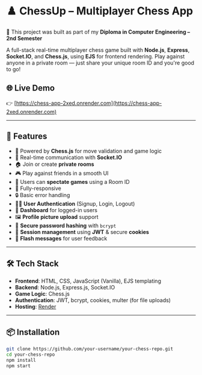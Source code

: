 # ♟️ ChessUp – Multiplayer Chess App

🚧 This project was built as part of my **Diploma in Computer Engineering – 2nd Semester**

A full-stack real-time multiplayer chess game built with **Node.js**, **Express**, **Socket.IO**, and **Chess.js**, using **EJS** for frontend rendering. Play against anyone in a private room — just share your unique room ID and you're good to go!

## 🌐 Live Demo
👉 [https://chess-app-2xed.onrender.com](https://chess-app-2xed.onrender.com)

---

## 🚀 Features

- 🧠 Powered by **Chess.js** for move validation and game logic  
- 🔌 Real-time communication with **Socket.IO**  
- 🏠 Join or create **private rooms**  
- 🎮 Play against friends in a smooth UI  
- 👀 Users can **spectate games** using a Room ID  
- 📱 Fully-responsive
- 🔒 Basic error handling  
- 🧑‍💻 **User Authentication** (Signup, Login, Logout)  
- 🧾 **Dashboard** for logged-in users  
- 🖼️ **Profile picture upload** support  
- 🔐 **Secure password hashing** with `bcrypt`  
- 🍪 **Session management** using **JWT** & secure **cookies**  
- 💬 **Flash messages** for user feedback  

---

## 🛠️ Tech Stack

- **Frontend**: HTML, CSS, JavaScript (Vanilla), EJS templating  
- **Backend**: Node.js, Express.js, Socket.IO  
- **Game Logic**: Chess.js  
- **Authentication**: JWT, bcrypt, cookies, multer (for file uploads)  
- **Hosting**: [Render](https://render.com)

---

## 📦 Installation

```bash
git clone https://github.com/your-username/your-chess-repo.git
cd your-chess-repo
npm install
npm start
